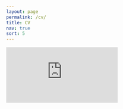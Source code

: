 ```yaml
---
layout: page
permalink: /cv/
title: CV
nav: true
sort: 5
---
```


<embed src="https://ziqiaow.github.io/assets/pdf/Ziqiao_s_CV.pdf" type="application/pdf"/>

